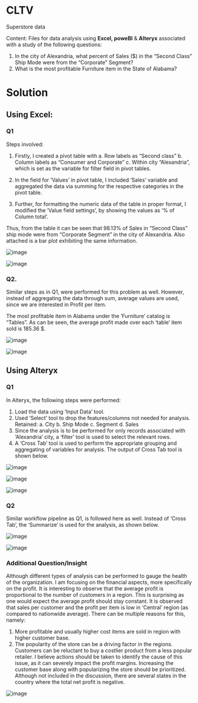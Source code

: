 # CLTV
Superstore data

Content: Files for data analysis using **Excel, poweBI** & **Alteryx** associated with a study of the following questions:

1.	In the city of Alexandria, what percent of Sales ($) in the “Second Class” Ship Mode were from the “Corporate” Segment?
2.	What is the most profitable Furniture item in the State of Alabama?

# Solution

## Using Excel:

### Q1

Steps involved:
1.	Firstly, I created a pivot table with 
  a.	Row labels as “Second class” 
  b.	Column labels as “Consumer and Corporate” 
  c.	Within city “Alexandria”, which is set as the variable for filter field in pivot tables.

2.	In the field for ‘Values’ in pivot table, I included ‘Sales’ variable and aggregated the data via summing for the respective categories in the pivot table.

3.	Further, for formatting the numeric data of the table in proper format, I modified the ‘Value field settings’, by showing the values as ‘% of Column total’.
 
Thus, from the table it can be seen that 98.13% of Sales in “Second Class” ship mode were from “Corporate Segment” in the city of Alexandria.
Also attached is a bar plot exhibiting the same information.

![image](https://user-images.githubusercontent.com/28995474/141244512-e7f61820-55b6-4bb2-b4e6-92ecbb4e1e41.png)

![image](https://user-images.githubusercontent.com/28995474/141244454-acbb0e50-8ae3-4c0e-b63f-58172e4f27c5.png)


### Q2.

Similar steps as in Q1, were performed for this problem as well. However, instead of aggregating the data through sum, average values are used, since we are interested in Profit per item.

The most profitable item in Alabama under the ‘Furniture’ catalog is “Tables”. As can be seen, the average profit made over each ‘table’ item sold is 185.36 $.

![image](https://user-images.githubusercontent.com/28995474/141244674-299bd3ec-6eab-4626-9707-2d7271eb563c.png)

![image](https://user-images.githubusercontent.com/28995474/141244689-b9092549-be02-4cb1-928e-ee8136010670.png)

## Using Alteryx

### Q1

In Alteryx, the following steps were performed:
1.	Load the data using ‘Input Data’ tool.
2.	Used ‘Select’ tool to drop the features/columns not needed for analysis. Retained:
  a.	City
  b.	Ship Mode
  c.	Segment
  d.	Sales
3.	Since the analysis is to be performed for only records associated with ‘Alexandria’ city, a ‘filter’ tool is used to select the relevant rows.
4.	A ‘Cross Tab’ tool is used to perform the appropriate grouping and aggregating of variables for analysis.
The output of Cross Tab tool is shown below.


![image](https://user-images.githubusercontent.com/28995474/141244753-3f37bd86-4656-4847-b0e8-7258ea3e2b7f.png)

![image](https://user-images.githubusercontent.com/28995474/141244860-16f4d021-00a6-42ea-8069-548049dac18e.png)

![image](https://user-images.githubusercontent.com/28995474/141244875-8b542d1e-ee0e-4425-80a9-7a1f94a27155.png)

### Q2

Similar workflow pipeline as Q1, is followed here as well. Instead of ‘Cross Tab’, the ‘Summarize’ is used for the analysis, as shown below. 

![image](https://user-images.githubusercontent.com/28995474/141244913-09c72b33-2776-40d9-a169-f9d157854b5a.png)

![image](https://user-images.githubusercontent.com/28995474/141244928-38d7136e-2077-4280-a745-7b7ef468777e.png)

### Additional Question/Insight

Although different types of analysis can be performed to gauge the health of the organization. I am focusing on the financial aspects, more specifically on the profit.
It is interesting to observe that the average profit is proportional to the number of customers in a region. This is surprising as one would expect the average profit should stay constant. It is observed that sales per customer and the profit per item is low in ‘Central’ region (as compared to nationwide average).
There can be multiple reasons for this, namely:
1.	More profitable and usually higher cost items are sold in region with higher customer base.
2.	The popularity of the store can be a driving factor in the regions. Customers can be reluctant to buy a costlier product from a less popular retailer.
I believe actions should be taken to identify the cause of this issue, as it can severely impact the profit margins. Increasing the customer base along with popularizing the store should be prioritized. 
Although not included in the discussion, there are several states in the country where the total net profit is negative.

![image](https://user-images.githubusercontent.com/28995474/141244990-dc5b4e89-50a2-40da-891f-833e7754e1c6.png)





